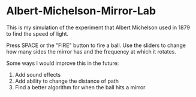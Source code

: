 # Albert-Michelson-Mirror-Lab

This is my simulation of the experiment that Albert Michelson used in 1879 to find the speed of light.

Press SPACE or the "FIRE" button to fire a ball.
Use the sliders to change how many sides the mirror has and the frequency at which it rotates.

Some ways I would improve this in the future:
1. Add sound effects
2. Add ability to change the distance of path
3. Find a better algorithm for when the ball hits a mirror
